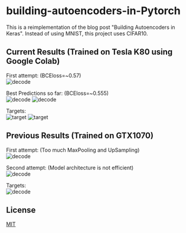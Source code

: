 # building-autoencoders-in-Pytorch
This is a reimplementation of the blog post "Building Autoencoders in Keras". Instead of using MNIST, this project uses CIFAR10.

## Current Results (Trained on Tesla K80 using Google Colab)
First attempt: (BCEloss=~0.57)  
![decode](/weights/colab_predictions.png)

Best Predictions so far: (BCEloss=~0.555)  
![decode](/weights/colab_predictions2.png)
![decode](/weights/colab_predictions22.png)

Targets:  
![target](/weights/colab_tar.png)
![target](/weights/target2.png)

## Previous Results (Trained on GTX1070)
First attempt: (Too much MaxPooling and UpSampling)  
![decode](/weights/decoded_img.png)

Second attempt: (Model architecture is not efficient)  
![decode](/weights/decoded_img2.png)

Targets:  
![decode](/weights/target.png)

## License
[MIT](LICENSE)
